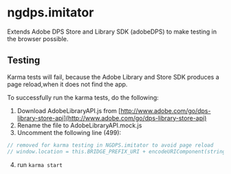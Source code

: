 ngdps.imitator
==============

Extends Adobe DPS Store and Library SDK (adobeDPS) to make testing in the browser possible.

Testing
-------

Karma tests will fail, because the Adobe Library and Store SDK produces a page reload,when it does not find the app. 

To successfully run the karma tests, do the following:
1. Download AdobeLibraryAPI.js from [http://www.adobe.com/go/dps-library-store-api](http://www.adobe.com/go/dps-library-store-api)
2. Rename the file to AdobeLibraryAPI.mock.js
3. Uncomment the following line (499):
```javascript
// removed for karma testing in NGDPS.imitator to avoid page reload
// window.location = this.BRIDGE_PREFIX_URI + encodeURIComponent(stringData);
```
4. run ```karma start```